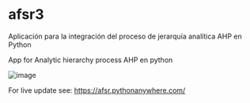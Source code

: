 # afsr3
Aplicación para la integración del proceso de jerarquía analítica AHP en Python

App for Analytic hierarchy process AHP en python

![image](https://user-images.githubusercontent.com/56358504/121050215-02b2a180-c77e-11eb-9ac3-3e59ab5c68c2.png)


For live update see:
https://afsr.pythonanywhere.com/



